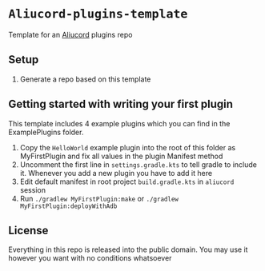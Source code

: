 # `Aliucord-plugins-template`

Template for an [Aliucord](https://github.com/Aliucord) plugins repo

## Setup

1. Generate a repo based on this template

## Getting started with writing your first plugin

This template includes 4 example plugins which you can find in the ExamplePlugins folder.

1. Copy the `HelloWorld` example plugin into the root of this folder as MyFirstPlugin and fix all values in the plugin Manifest method
2. Uncomment the first line in `settings.gradle.kts` to tell gradle to include it. Whenever you add a new plugin you have to add it here
3. Edit default manifest in root project `build.gradle.kts` in `aliucord` session
4. Run `./gradlew MyFirstPlugin:make` or `./gradlew MyFirstPlugin:deployWithAdb`

## License

Everything in this repo is released into the public domain. You may use it however you want with no conditions whatsoever
